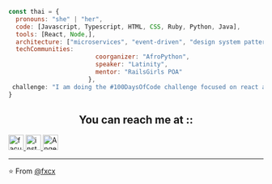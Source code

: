 ```javascript
const thai = {
  pronouns: "she" | "her",
  code: [Javascript, Typescript, HTML, CSS, Ruby, Python, Java],
  tools: [React, Node,],
  architecture: ["microservices", "event-driven", "design system pattern"],
  techCommunities: 
                        coorganizer: "AfroPython",
                        speaker: "Latinity",
                        mentor: "RailsGirls POA"
                      },
 challenge: "I am doing the #100DaysOfCode challenge focused on react and typescript"
}
```
<h2 align="center">You can reach me at ::</h2>



  <a href="https://www.linkedin.com/in/facundoburgos96/">
    <img src="https://www.vectorlogo.zone/logos/linkedin/linkedin-icon.svg" alt="facundo burgos's LinkedIn Profile" height="30" width="30">
  </a>

  <a href="https://stackoverflow.com/users/2946413/angel-santiago-jaime-zavala?tab=profile">
    <img src="https://www.vectorlogo.zone/logos/stackoverflow/stackoverflow-icon.svg" alt="instagram's Stack Overflow Profile" height="30" width="30">
  </a>

  <a href="https://github.com/fxcx">
    <img src="https://www.vectorlogo.zone/logos/gitlab/gitlab-icon.svg" alt="Angel Santiago Jaime Zavala's GitLab Profile" height="30" width="30">
  </a>
  

---

⭐️ From [@fxcx](https://github.com/fxcx)
